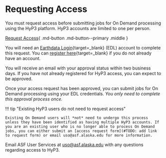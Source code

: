 # Requesting Access

You must request access before submitting jobs for On Demand processing using the HyP3 platform. HyP3 accounts are limited to one per person.

[Request Access](#){ .md-button .md-button--primary .middle }

You will need an [Earthdata Login](https://urs.earthdata.nasa.gov/ 'https://urs.earthdata.nasa.gov/' ){target=_blank} (EDL) account to complete this request. You can [register here](https://urs.earthdata.nasa.gov/users/new 'https://urs.earthdata.nasa.gov/users/new' ){target=_blank} if you do not already have an account. 

You will receive an email with your approval status within two business days. If you have not already registered for HyP3 access, you can expect to be approved.

Once your access request has been approved, you can submit jobs for On Demand processing using your EDL credentials. *You only need to complete this approval process once.* 

!!! tip "Existing HyP3 users do not need to request access" 

    Existing On Demand users will *not* need to undergo this process unless they have been identified as having multiple HyP3 accounts. If you are an existing user who is no longer able to process On Demand jobs, you can either submit an [access request form](#TODO: add link to request form) or email uso@asf.alaska.edu for more information.
Email ASF User Services at [uso@asf.alaska.edu](mailto:uso@asf.alaska.edu "uso@asf.alaska.edu") with any questions regarding access to HyP3. 
